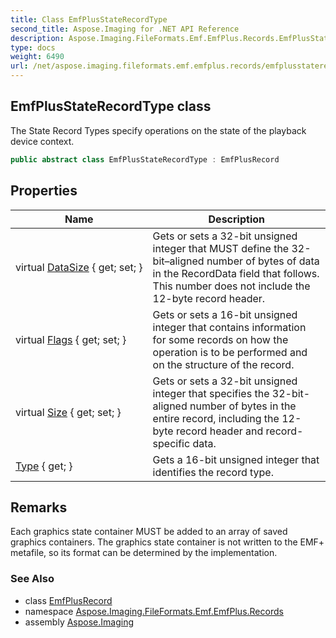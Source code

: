 ```yaml
---
title: Class EmfPlusStateRecordType
second_title: Aspose.Imaging for .NET API Reference
description: Aspose.Imaging.FileFormats.Emf.EmfPlus.Records.EmfPlusStateRecordType class. The State Record Types specify operations on the state of the playback device context
type: docs
weight: 6490
url: /net/aspose.imaging.fileformats.emf.emfplus.records/emfplusstaterecordtype/
---
```

## EmfPlusStateRecordType class

The State Record Types specify operations on the state of the playback device context.

```csharp
public abstract class EmfPlusStateRecordType : EmfPlusRecord
```

## Properties

| Name | Description |
| --- | --- |
| virtual [DataSize](../../aspose.imaging.fileformats.emf.emfplus.records/emfplusrecord/datasize/) { get; set; } | Gets or sets a 32-bit unsigned integer that MUST define the 32-bit–aligned number of bytes of data in the RecordData field that follows. This number does not include the 12-byte record header. |
| virtual [Flags](../../aspose.imaging.fileformats.emf.emfplus.records/emfplusrecord/flags/) { get; set; } | Gets or sets a 16-bit unsigned integer that contains information for some records on how the operation is to be performed and on the structure of the record. |
| virtual [Size](../../aspose.imaging.fileformats.emf.emfplus.records/emfplusrecord/size/) { get; set; } | Gets or sets a 32-bit unsigned integer that specifies the 32-bit-aligned number of bytes in the entire record, including the 12-byte record header and record-specific data. |
| [Type](../../aspose.imaging.fileformats.emf.emfplus.records/emfplusrecord/type/) { get; } | Gets a 16-bit unsigned integer that identifies the record type. |

## Remarks

Each graphics state container MUST be added to an array of saved graphics containers. The graphics state container is not written to the EMF+ metafile, so its format can be determined by the implementation.

### See Also

* class [EmfPlusRecord](../emfplusrecord/)
* namespace [Aspose.Imaging.FileFormats.Emf.EmfPlus.Records](../../aspose.imaging.fileformats.emf.emfplus.records/)
* assembly [Aspose.Imaging](../../)



